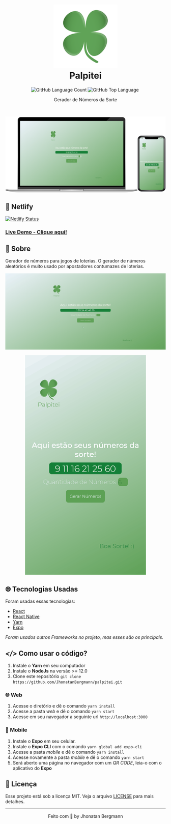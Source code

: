 <h1 align="center">
  <img src="readme/logo.png" alt="icon" width="200" height="200">
  <br>
  Palpitei
  <br>
</h1>

<p align="center">
  <img alt="GitHub Language Count" src="https://img.shields.io/github/languages/count/JhonatanBergmann/Palpitei" />
  <img alt="GitHub Top Language" src="https://img.shields.io/github/languages/top/JhonatanBergmann/Palpitei" />
  <img alt="" src="https://img.shields.io/github/repo-size/JhonatanBergmann/Palpitei" />
</p>

<p align="center">Gerador de Números da Sorte</p>

<br>

<p align="center">
  <img src="readme/mockup.png" alt="mockup" >
</p>

## 🔷 Netlify
[![Netlify Status](https://api.netlify.com/api/v1/badges/d25d5eac-2ef4-4113-9c71-162bac819c89/deploy-status)](https://jhonatanbergmann-palpitei.netlify.app/)
### [Live Demo - Clique aqui!](https://jhonatanbergmann-palpitei.netlify.app/)

## 📅 Sobre

Gerador de números para jogos de loterias. O gerador de números aleatórios é muito usado por apostadores contumazes de loterias.

<p align="center">
  <img src="readme/web.gif" alt="Demo" >
</p>
<p align="center">
  <img src="readme/mobileNew.gif" alt="Demo" >
</p>

## 🌐 Tecnologias Usadas
Foram usadas essas tecnologias:

- [React](https://pt-br.reactjs.org/)
- [React Native](https://reactnative.dev/)
- [Yarn](https://yarnpkg.com/)
- [Expo](https://expo.io/)

*Foram usados outros Frameworks no projeto, mas esses são os principais.*

## ***</>*** Como usar o código?
1. Instale o **Yarn** em seu computador
1. Instale o **NodeJs** na versão >= 12.0
1. Clone este repositório `git clone https://github.com/JhonatanBergmann/palpitei.git`

### 🌐 Web
1. Acesse o diretório e dê o comando `yarn install`
1. Acesse a pasta *web* e dê o comando `yarn start`
1. Acesse em seu navegador a seguinte url `http://localhost:3000`

### 📱 Mobile
1. Instale o **Expo** em seu celular.
1. Instale o **Expo CLI** com o comando `yarn global add expo-cli`
1. Acesse a pasta *mobile* e dê o comando `yarn install`
1. Acesse novamente a pasta *mobile* e dê o comando `yarn start`
1. Será aberto uma página no navegador com um *QR CODE*, leia-o com o aplicativo do **Expo**

## 📝 Licença

Esse projeto está sob a licença MIT. Veja o arquivo [LICENSE](LICENSE) para mais detalhes.

---

<p align="center">
 Feito com 💜 by Jhonatan Bergmann
</p>
